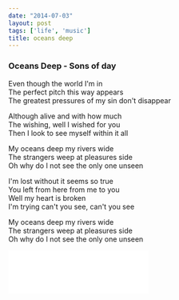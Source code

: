 ```yaml
---
date: "2014-07-03"
layout: post
tags: ['life', 'music']
title: oceans deep
---
```

### Oceans Deep - Sons of day  

Even though the world I'm in  
The perfect pitch this way appears  
The greatest pressures of my sin don't disappear

Although alive and with how much  
The wishing, well I wished for you  
Then I look to see myself within it all

<!--more--> 
My oceans deep my rivers wide  
The strangers weep at pleasures side  
Oh why do I not see the only one unseen


I'm lost without it seems so true  
You left from here from me to you  
Well my heart is broken  
I'm trying can't you see, can't you see

My oceans deep my rivers wide  
The strangers weep at pleasures side  
Oh why do I not see the only one unseen

<iframe frameborder="no" border="0" marginwidth="0" marginheight="0" width="280" height="86" src="//music.163.com/outchain/player?type=2&id=25964510&auto=1&height=66"> </iframe>




